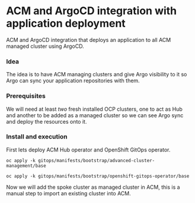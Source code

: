 # ACM and ArgoCD integration with application deployment

ACM and ArgoCD integration that deploys an application to all ACM managed cluster using ArgoCD.

### Idea

The idea is to have ACM managing clusters and give Argo visibility to it so Argo can sync your application repositories with them.

### Prerequisites

We will need at least *two* fresh installed OCP clusters, one to act as Hub and another to be added as a managed cluster so we can see Argo sync and deploy the resources onto it.

### Install and execution

First lets deploy ACM Hub operator and OpenShift GitOps operator.

```
oc apply -k gitops/manifests/bootstrap/advanced-cluster-management/base
```

```
oc apply -k gitops/manifests/bootstrap/openshift-gitops-operator/base
```

Now we will add the spoke cluster as managed cluster in ACM, this is a manual step to import an existing cluster into ACM.
